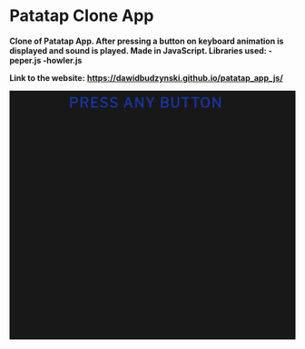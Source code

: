 # Patatap Clone App

**Clone of Patatap App.
After pressing a button on keyboard animation is displayed and sound is played.
Made in JavaScript. 
Libraries used:
-peper.js
-howler.js**

**Link to the website:**
**https://dawidbudzynski.github.io/patatap_app_js/**

![alt text](https://raw.githubusercontent.com/dawidbudzynski/patatap_app_js/master/examples/example.gif)
